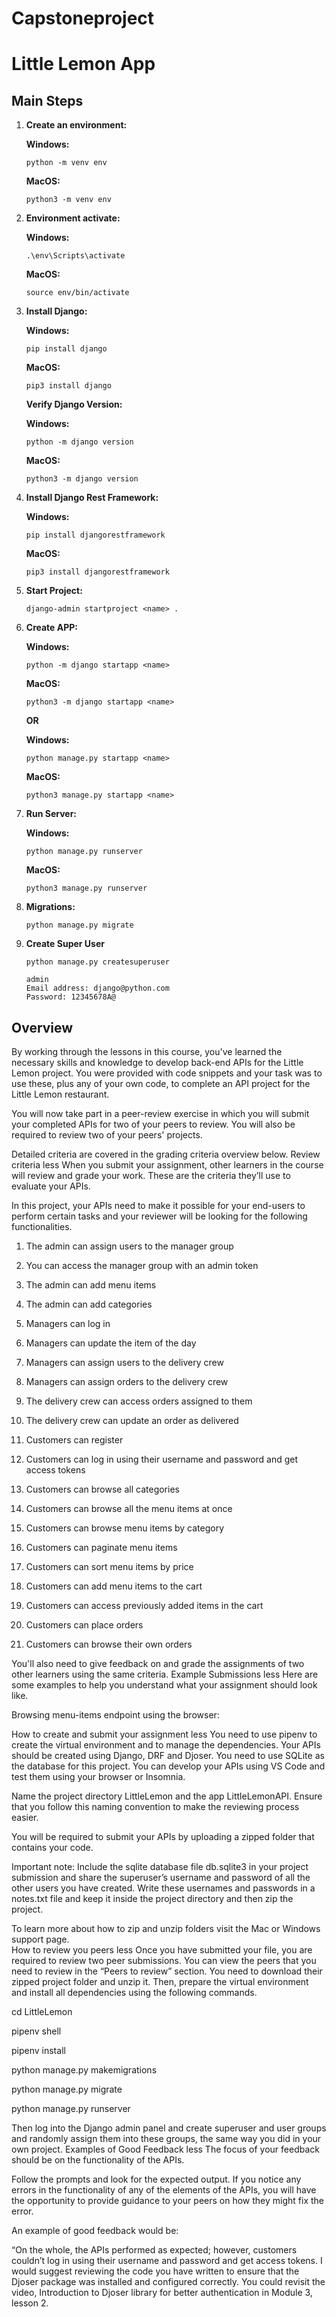 # Capstoneproject

# Little Lemon App


## Main Steps
1. **Create an environment:**

    **Windows:**
    ```
    python -m venv env
    ```
    **MacOS:**
    ```
    python3 -m venv env
    ```

2. **Environment activate:**

    **Windows:**
    ```
    .\env\Scripts\activate
    ```
    **MacOS:**
    ```
    source env/bin/activate
    ```

3. **Install Django:**

    **Windows:**
    ```
    pip install django
    ```
    **MacOS:**
    ```
    pip3 install django
    ```

    **Verify Django Version:**

    **Windows:**
    ```
    python -m django version
    ```
    **MacOS:**
    ```
    python3 -m django version
    ```

4. **Install Django Rest Framework:**

    **Windows:**
    ```
    pip install djangorestframework
    ```
    **MacOS:**
    ```
    pip3 install djangorestframework
    ```

5. **Start Project:**

    ```
    django-admin startproject <name> .
    ```

6. **Create APP:**

    **Windows:**
    ```
    python -m django startapp <name>
    ```
    **MacOS:**
    ```
    python3 -m django startapp <name>
    ```

    **OR**

    **Windows:**
    ```
    python manage.py startapp <name>
    ```
    **MacOS:**
    ```
    python3 manage.py startapp <name>
    ```

7. **Run Server:**

    **Windows:**
    ```
    python manage.py runserver
    ```
    **MacOS:**
    ```
    python3 manage.py runserver
    ```

8. **Migrations:**

    ```
    python manage.py migrate
    ```

9. **Create Super User**

    ```
    python manage.py createsuperuser
    ```

    ```
    admin
    Email address: django@python.com
    Password: 12345678A@
    ```


## Overview
By working through the lessons in this course, you've learned the necessary skills and knowledge to develop back-end APIs for the Little Lemon project. You were provided with code snippets and your task was to use these, plus any of your own code, to complete an API project for the Little Lemon restaurant.

You will now take part in a peer-review exercise in which you will submit your completed APIs for two of your peers to review. You will also be required to review two of your peers' projects.

Detailed criteria are covered in the grading criteria overview below.
Review criteria
less 
When you submit your assignment, other learners in the course will review and grade your work. These are the criteria they’ll use to evaluate your APIs.

In this project, your APIs need to make it possible for your end-users to perform certain tasks and your reviewer will be looking for the following functionalities.

1.	The admin can assign users to the manager group

2.	You can access the manager group with an admin token

3.	The admin can add menu items 

4.	The admin can add categories

5.	Managers can log in 

6.	Managers can update the item of the day

7.	Managers can assign users to the delivery crew

8.	Managers can assign orders to the delivery crew

9.	The delivery crew can access orders assigned to them

10.	The delivery crew can update an order as delivered

11.	Customers can register

12.	Customers can log in using their username and password and get access tokens

13.	Customers can browse all categories 

14.	Customers can browse all the menu items at once

15.	Customers can browse menu items by category

16.	Customers can paginate menu items

17.	Customers can sort menu items by price

18.	Customers can add menu items to the cart

19.	Customers can access previously added items in the cart

20.	Customers can place orders

21.	Customers can browse their own orders

You'll also need to give feedback on and grade the assignments of two other learners using the same criteria.
Example Submissions
less 
Here are some examples to help you understand what your assignment should look like.

 Browsing menu-items endpoint using the browser:  

 How to create and submit your assignment
less 
You need to use pipenv to create the virtual environment and to manage the dependencies. Your APIs should be created using Django, DRF and Djoser. You need to use SQLite as the database for this project. You can develop your APIs using VS Code and test them using your browser or Insomnia. 

Name the project directory LittleLemon and the app LittleLemonAPI. Ensure that you follow this naming convention to make the reviewing process easier. 

You will be required to submit your APIs by uploading a zipped folder that contains your code. 

Important note: Include the sqlite database file db.sqlite3 in your project submission and share the superuser’s username and password of all the other users you have created. Write these usernames and passwords in a notes.txt file and keep it inside the project directory and then zip the project. 

To learn more about how to zip and unzip folders visit the 
Mac
 or 
Windows
 support page.            
How to review you peers
less 
Once you have submitted your file, you are required to review two peer submissions. You can view the peers that you need to review in the “Peers to review” section. You need to download their zipped project folder and unzip it. Then, prepare the virtual environment and install all dependencies using the following commands. 

cd LittleLemon

pipenv shell

pipenv install 

python manage.py makemigrations 

python manage.py migrate

python manage.py runserver

Then log into the Django admin panel and create superuser and user groups and randomly assign them into these groups, the same way you did in your own project. 
Examples of Good Feedback
less 
The focus of your feedback should be on the functionality of the APIs.

Follow the prompts and look for the expected output. If you notice any errors in the functionality of any of the elements of the APIs, you will have the opportunity to provide guidance to your peers on how they might fix the error. 

An example of good feedback would be:

“On the whole, the APIs performed as expected; however, customers couldn’t log in using their username and password and get access tokens. I would suggest reviewing the code you have written to ensure that the Djoser package was installed and configured correctly. You could revisit the video, 
Introduction to Djoser library for better authentication
 in Module 3, lesson 2.
